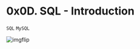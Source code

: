 # 0x0D. SQL - Introduction
`SQL` `MySQL`

![imgflip](https://s3.amazonaws.com/intranet-projects-files/holbertonschool-higher-level_programming+/272/rtcwz.jpg)
